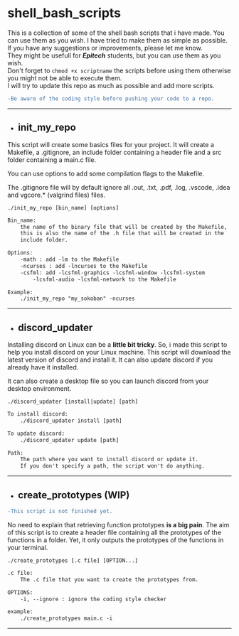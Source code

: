 # shell_bash_scripts

This is a collection of some of the shell bash scripts that i have made. You can use them as you wish. I have tried to make them as simple as possible. If you have any suggestions or improvements, please let me know.\
They might be usefull for ***Epitech*** students, but you can use them as you wish.\
Don't forget to `chmod +x scriptname` the scripts before using them otherwise you might not be able to execute them.\
I will try to update this repo as much as possible and add more scripts.
```diff
-Be aware of the coding style before pushing your code to a repo.
```

---

- ## init_my_repo

This script will create some basics files for your project. It will create a Makefile, a .gitignore, an include folder containing a header file and a src folder containing a main.c file.

You can use options to add some compilation flags to the Makefile.

The .gitignore file will by default ignore all .out, .txt, .pdf, .log, .vscode, .idea and vgcore.* (valgrind files) files.

```shell
./init_my_repo [bin_name] [options]
```
```txt
Bin_name:
    the name of the binary file that will be created by the Makefile,
    this is also the name of the .h file that will be created in the
    include folder.

Options:
    -math : add -lm to the Makefile
    -ncurses : add -lncurses to the Makefile
    -csfml: add -lcsfml-graphics -lcsfml-window -lcsfml-system
        -lcsfml-audio -lcsfml-network to the Makefile

Example:
    ./init_my_repo "my_sokoban" -ncurses
```
---

- ## discord_updater

Installing discord on Linux can be a **little bit tricky**.
So, i made this script to help you install discord on your Linux machine. This script will download the latest version of discord and install it. It can also update discord if you already have it installed.

It can also create a desktop file so you can launch discord from your desktop environment.

```shell
./discord_updater [install|update] [path]
```

```txt
To install discord:
    ./discord_updater install [path]

To update discord:
    ./discord_updater update [path]

Path:
    The path where you want to install discord or update it.
    If you don't specify a path, the script won't do anything.
```
---

- ## create_prototypes (WIP)

```diff
-This script is not finished yet.
```
No need to explain that retrieving function prototypes **is a big pain**.
The aim of this script is to create a header file containing all the prototypes of the functions in a folder.
Yet, it only outputs the prototypes of the functions in your terminal.
    
```shell
./create_prototypes [.c file] [OPTION...]
```
```txt
.c file:
    The .c file that you want to create the prototypes from.

OPTIONS:
    -i, --ignore : ignore the coding style checker

example:
    ./create_prototypes main.c -i
```
---